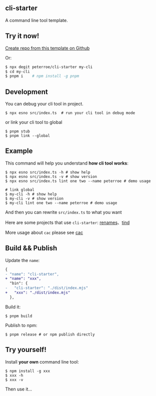 ## cli-starter

A command line tool template.

## Try it now!

[Create repo from this template on Github](https://github.com/peterroe/cli-starter/generate)

Or:

```bash
$ npx degit peterroe/cli-starter my-cli
$ cd my-cli
$ pnpm i    # npm install -g pnpm
```

## Development

You can debug your cli tool in project.

```shell
$ npx esno src/index.ts  # run your cli tool in debug mode
```

or link your cli tool to global

```shell
$ pnpm stub
$ pnpm link --global
```

## Example

This command will help you understand **how cli tool works**:

```shell
$ npx esno src/index.ts -h # show help
$ npx esno src/index.ts -v # show version
$ npx esno src/index.ts lint one two --name peterroe # demo usage

# link global
$ my-cli -h # show help
$ my-cli -v # show version
$ my-cli lint one two --name peterroe # demo usage
```

And then you can rewrite `src/index.ts` to what you want

Here are some projects that use `cli-starter`: [renames](https://github.com/peterroe/renames)、[tind](https://github.com/peterroe/tind)

More usage about `cac` please see [cac](https://github.com/cacjs/cac#simple-parsing)

## Build && Publish

Update the `name`:

```diff
{
- "name": "cli-starter",
+ "name": "xxx",
  "bin": {
-   "cli-starter": "./dist/index.mjs"
+   "xxx": "./dist/index.mjs"
  },
```

Build it:

```shell
$ pnpm build
```

Publish to npm:

```shell
$ pnpm release # or npm publish directly
```

## Try yourself!

Install **your own** command line tool:

```
$ npm install -g xxx
$ xxx -h
$ xxx -v
```

Then use it...